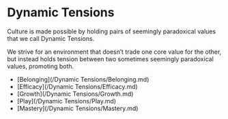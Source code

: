 # Dynamic Tensions

Culture is made possible by holding pairs of seemingly paradoxical values that we call Dynamic Tensions.

We strive for an environment that doesn’t trade one core value for the other, but instead holds tension between two sometimes seemingly paradoxical values, promoting both.


* [Belonging](/Dynamic Tensions/Belonging.md)
* [Efficacy](/Dynamic Tensions/Efficacy.md)
* [Growth](/Dynamic Tensions/Growth.md)
* [Play](/Dynamic Tensions/Play.md)
* [Mastery](/Dynamic Tensions/Mastery.md)
